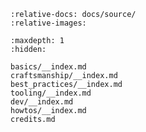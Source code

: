 ```{include} ../../README.md
:relative-docs: docs/source/
:relative-images:
```

```{toctree}
:maxdepth: 1
:hidden:

basics/__index.md
craftsmanship/__index.md
best_practices/__index.md
tooling/__index.md
dev/__index.md
howtos/__index.md
credits.md
```
